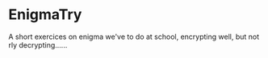 # EnigmaTry
A short exercices on enigma we've to do at school, encrypting well, but not rly decrypting......

